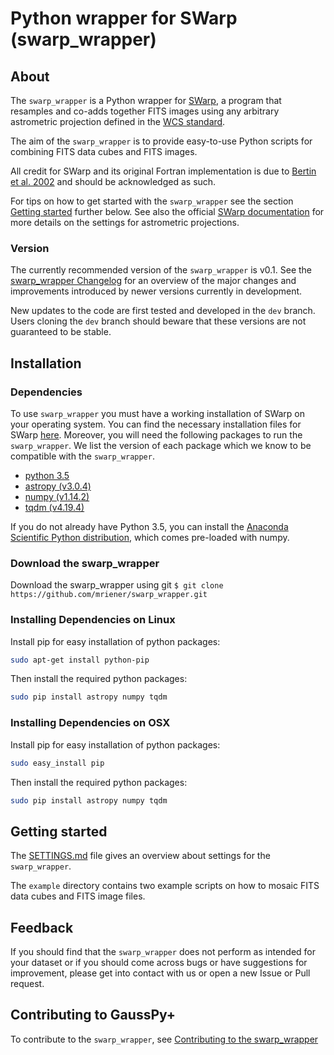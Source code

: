 
# Python wrapper for SWarp (swarp_wrapper)

## About
The ``swarp_wrapper`` is a Python wrapper for [SWarp](http://www.astromatic.net/software/swarp), a program that resamples and co-adds together FITS images using any arbitrary astrometric projection defined in the [WCS standard](https://fits.gsfc.nasa.gov/fits_wcs.html).

The aim of the ``swarp_wrapper`` is to provide easy-to-use Python scripts for combining FITS data cubes and FITS images.

All credit for SWarp and its original Fortran implementation is due to [Bertin et al. 2002](https://ui.adsabs.harvard.edu/abs/2002ASPC..281..228B/abstract) and should be acknowledged as such.

For tips on how to get started with the ``swarp_wrapper`` see the section [Getting started](#gettingstarted) further below. See also the official [SWarp documentation](https://www.astromatic.net/pubsvn/software/swarp/trunk/doc/swarp.pdf) for more details on the settings for astrometric projections.

### Version

The currently recommended version of the ``swarp_wrapper`` is v0.1. See the [swarp_wrapper Changelog](CHANGES.md) for an overview of the major changes and improvements introduced by newer versions currently in development.

New updates to the code are first tested and developed in the ``dev`` branch. Users cloning the ``dev`` branch should beware that these versions are not guaranteed to be stable.

## Installation

### Dependencies

To use ``swarp_wrapper`` you must have a working installation of SWarp on your operating system. You can find the necessary installation files for SWarp [here](https://github.com/astromatic/swarp). Moreover, you will need the following packages to run the ``swarp_wrapper``. We list the version of each package which we know to be compatible with the ``swarp_wrapper``.

* [python 3.5](https://www.python.org/)
* [astropy (v3.0.4)](http://www.astropy.org/)
* [numpy (v1.14.2)](http://www.numpy.org/)
* [tqdm (v4.19.4)](https://tqdm.github.io/)

If you do not already have Python 3.5, you can install the [Anaconda Scientific Python distribution](https://store.continuum.io/cshop/anaconda/), which comes pre-loaded with numpy.

### Download the swarp_wrapper

Download the swarp_wrapper using git `$ git clone https://github.com/mriener/swarp_wrapper.git`


### Installing Dependencies on Linux

Install pip for easy installation of python packages:

```bash
sudo apt-get install python-pip
```

Then install the required python packages:

```bash
sudo pip install astropy numpy tqdm
```

### Installing Dependencies on OSX

Install pip for easy installation of python packages:

```bash
sudo easy_install pip
```

Then install the required python packages:

```bash
sudo pip install astropy numpy tqdm
```

<a id="gettingstarted"></a>
## Getting started

The [SETTINGS.md](SETTINGS.md) file gives an overview about settings for the ``swarp_wrapper``.

The `example` directory contains two example scripts on how to mosaic FITS data cubes and FITS image files.

## Feedback

If you should find that the ``swarp_wrapper`` does not perform as intended for your dataset or if you should come across bugs or have suggestions for improvement, please get into contact with us or open a new Issue or Pull request.

## Contributing to GaussPy+

To contribute to the ``swarp_wrapper``, see [Contributing to the swarp_wrapper](CONTRIBUTING.md)
